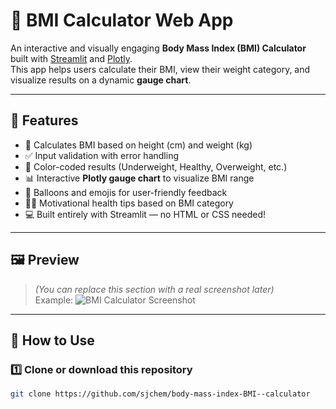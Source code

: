 # 💪 BMI Calculator Web App

An interactive and visually engaging **Body Mass Index (BMI) Calculator** built with [Streamlit](https://streamlit.io/) and [Plotly](https://plotly.com/).  
This app helps users calculate their BMI, view their weight category, and visualize results on a dynamic **gauge chart**.

---

## 🚀 Features

- 🧮 Calculates BMI based on height (cm) and weight (kg)
- ✅ Input validation with error handling
- 🌈 Color-coded results (Underweight, Healthy, Overweight, etc.)
- 📊 Interactive **Plotly gauge chart** to visualize BMI range
- 🎈 Balloons and emojis for user-friendly feedback
- 🧘‍♂️ Motivational health tips based on BMI category
- 💻 Built entirely with Streamlit — no HTML or CSS needed!

---

## 🖼️ Preview

> *(You can replace this section with a real screenshot later)*  
> Example:
> ![BMI Calculator Screenshot](./screenshot.png)

---

## 🧠 How to Use

### 1️⃣ Clone or download this repository
```bash
git clone https://github.com/sjchem/body-mass-index-BMI--calculator

